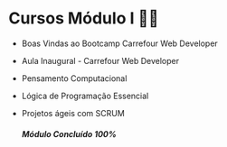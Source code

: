 # Cursos  Módulo I :man_student: #

- Boas Vindas ao Bootcamp Carrefour Web Developer

- Aula Inaugural - Carrefour Web Developer

- Pensamento Computacional

- Lógica de Programação Essencial

- Projetos ágeis com SCRUM

  ##### Módulo Concluído 100% #####

  